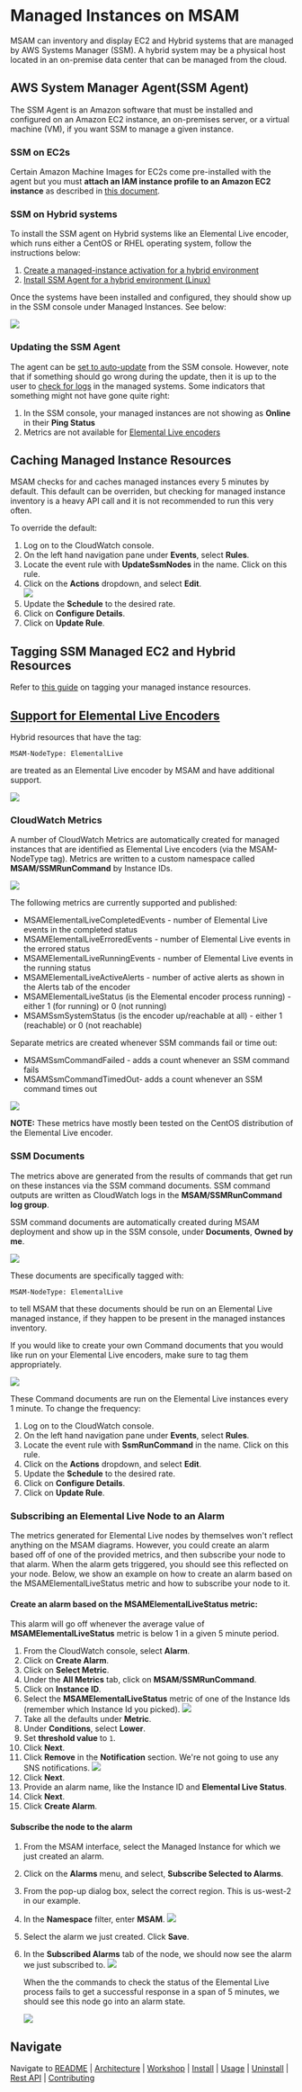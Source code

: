 # Managed Instances on MSAM
MSAM can inventory and display EC2 and Hybrid systems that are managed by AWS Systems Manager (SSM). A hybrid system may be a physical host located in an on-premise data center that can be managed from the cloud. 

## AWS System Manager Agent(SSM Agent) 
The SSM Agent is an Amazon software that must be installed and configured on an Amazon EC2 instance, an on-premises server, or a virtual machine (VM), if you want SSM to manage a given instance.

### SSM on EC2s
Certain Amazon Machine Images for EC2s come pre-installed with the agent but you must **attach an IAM instance profile to an Amazon EC2 instance** as described in [this document](https://docs.aws.amazon.com/systems-manager/latest/userguide/setup-launch-managed-instance.html). 

### SSM on Hybrid systems
To install the SSM agent on Hybrid systems like an Elemental Live encoder, which runs either a CentOS or RHEL operating system, follow the instructions below:
1. [Create a managed-instance activation for a hybrid environment](https://docs.aws.amazon.com/systems-manager/latest/userguide/sysman-managed-instance-activation.html)
1. [Install SSM Agent for a hybrid environment (Linux)](https://docs.aws.amazon.com/systems-manager/latest/userguide/sysman-install-managed-linux.html)

Once the systems have been installed and configured, they should show up in the SSM console under Managed Instances. See below:

![](images/ssm-managed-instances.png)


### Updating the SSM Agent

The agent can be [set to auto-update](https://docs.aws.amazon.com/systems-manager/latest/userguide/ssm-agent-automatic-updates.html) from the SSM console. However, note that if something should go wrong during the update, then it is up to the user to [check for logs](https://docs.aws.amazon.com/systems-manager/latest/userguide/sysman-agent-logs.html) in the managed systems. 
Some indicators that something might not have gone quite right:
1. In the SSM console, your managed instances are not showing as **Online** in their **Ping Status**
1. Metrics are not available for [Elemental Live encoders](#support-for-elemental-live-encoders)


## Caching Managed Instance Resources
MSAM checks for and caches managed instances every 5 minutes by default. This default can be overriden, but checking for managed instance inventory is a heavy API call and it is not recommended to run this very often. 

To override the default:
1. Log on to the CloudWatch console.
1. On the left hand navigation pane under **Events**, select **Rules**.
1. Locate the event rule with **UpdateSsmNodes** in the name. Click on this rule.
1. Click on the **Actions** dropdown, and select **Edit**.   
    ![](images/ssm-node-update-interval.png)
1. Update the **Schedule** to the desired rate.
1. Click on **Configure Details**. 
1. Click on **Update Rule**. 


## Tagging SSM Managed EC2 and Hybrid Resources


Refer to [this guide]( https://github.com/awslabs/aws-media-services-application-mapper/blob/master/RESOURCE_TAGS.md#ssm-managed-ec2-and-hybrid-resources) on tagging your managed instance resources.


## [Support for Elemental Live Encoders](#support-for-elemental-live-encoders)

Hybrid resources that have the tag:

`MSAM-NodeType: ElementalLive` 

are treated as an Elemental Live encoder by MSAM and have additional support.

![](images/ssm-elemental-live-tag.png)


### CloudWatch Metrics

A number of CloudWatch Metrics are automatically created for managed instances that are identified as Elemental Live encoders (via the MSAM-NodeType tag). Metrics are written to a custom namespace called **MSAM/SSMRunCommand** by Instance IDs. 

![](images/ssm-custom-namespace.png)

The following metrics are currently supported and published:
* MSAMElementalLiveCompletedEvents - number of Elemental Live events in the completed status
* MSAMElementalLiveErroredEvents - number of Elemental Live events in the errored status
* MSAMElementalLiveRunningEvents - number of Elemental Live events in the running status
* MSAMElementalLiveActiveAlerts - number of active alerts as shown in the Alerts tab of the encoder
* MSAMElementalLiveStatus (is the Elemental encoder process running) - either 1 (for running) or 0 (not running)
* MSAMSsmSystemStatus (is the encoder up/reachable at all) - either 1 (reachable) or 0 (not reachable)

Separate metrics are created whenever SSM commands fail or time out:
* MSAMSsmCommandFailed - adds a count whenever an SSM command fails
* MSAMSsmCommandTimedOut- adds a count whenever an SSM command times out

![](images/ssm-live-encoder-metrics.png)

**NOTE:** These metrics have mostly been tested on the CentOS distribution of the Elemental Live encoder.

### SSM Documents
The metrics above are generated from the results of commands that get run on these instances via the SSM command documents. SSM command outputs are written as CloudWatch logs in the **MSAM/SSMRunCommand log group**.

SSM command documents are automatically created during MSAM deployment and show up in the SSM console, under **Documents**, **Owned by me**.

![](images/ssm-documents.png)

These documents are specifically tagged with:

`MSAM-NodeType: ElementalLive`

to tell MSAM that these documents should be run on an Elemental Live managed instance, if they happen to be present in the managed instances inventory. 

If you would like to create your own Command documents that you would like run on your Elemental Live encoders, make sure to tag them appropriately.

![](images/ssm-document-tag.png)

These Command documents are run on the Elemental Live instances every 1 minute. To change the frequency:

1. Log on to the CloudWatch console.
1. On the left hand navigation pane under **Events**, select **Rules**.
1. Locate the event rule with **SsmRunCommand** in the name. Click on this rule.
1. Click on the **Actions** dropdown, and select **Edit**.
1. Update the **Schedule** to the desired rate.
1. Click on **Configure Details**. 
1. Click on **Update Rule**. 

### Subscribing an Elemental Live Node to an Alarm

The metrics generated for Elemental Live nodes by themselves won't reflect anything on the MSAM diagrams. However, you could create an alarm based off of one of the provided metrics, and then subscribe your node to that alarm. When the alarm gets triggered, you should see this reflected on your node. Below, we show an example on how to create an alarm based on the MSAMElementalLiveStatus metric and how to subscribe your node to it.  

#### Create an alarm based on the MSAMElementalLiveStatus metric:
This alarm will go off whenever the average value of **MSAMElementalLiveStatus** metric is below 1 in a given 5 minute period.

1. From the CloudWatch console, select **Alarm**.
1. Click on **Create Alarm**.
1. Click on **Select Metric**.
1. Under the **All Metrics** tab, click on **MSAM/SSMRunCommand**.
1. Click on **Instance ID**.
1. Select the **MSAMElementalLiveStatus** metric of one of the Instance Ids (remember which Instance Id you picked).
![](images/ssm-live-status-metric.png)
1. Take all the defaults under **Metric**.
1. Under **Conditions**, select **Lower**.
1. Set **threshold value** to `1`. 
1. Click **Next**.
1. Click **Remove** in the **Notification** section. We're not going to use any SNS notifications.
![](images/ssm-remove-alarm-notification.png)
1. Click **Next**.
1. Provide an alarm name, like the Instance ID and **Elemental Live Status**.
1. Click **Next**.
1. Click **Create Alarm**.


#### Subscribe the node to the alarm
1. From the MSAM interface, select the Managed Instance for which we just created an alarm.
1. Click on the **Alarms** menu, and select, **Subscribe Selected to Alarms**.
1. From the pop-up dialog box, select the correct region. This is us-west-2 in our example.
1. In the **Namespace** filter, enter **MSAM**.
    ![](images/ssm-subscribe-alarm.png)
1. Select the alarm we just created. Click **Save**.
1. In the **Subscribed Alarms** tab of the node, we should now see the alarm we just subscribed to.
![](images/ssm-node-subscribed-to-alarm.png)

    When the the commands to check the status of the Elemental Live process fails to get a successful response in a span of 5 minutes, we should see this node go into an alarm state.

    ![](images/ssm-node-in-alarm-state.png)


## Navigate

Navigate to [README](../README.md) | [Architecture](ARCHITECTURE.md) |  [Workshop](WORKSHOP.md) | [Install](INSTALL.md) | [Usage](USAGE.md) | [Uninstall](UNINSTALL.md) | [Rest API](REST_API.md) | [Contributing](../CONTRIBUTING.md)
